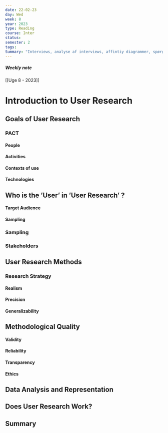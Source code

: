 ```yaml
---
date: 22-02-23
day: Wed
week: 8
year: 2023
type: Reading
course: Inter
status: 
semester: 2
tags:
Summary: "Interviews, analyse af interviews, affintiy diagrammer, spørgeskema"
---
```

##### Weekly note
[[Uge 8 - 2023]]
# Introduction to User Research
## Goals of User Research
### PACT
#### People
#### Activities
#### Contexts of use
#### Technologies
## Who is the ’User’ in ’User Research’ ?
#### Target Audience
#### Sampling
### Sampling
### Stakeholders
## User Research Methods
### Research Strategy
#### Realism
#### Precision
#### Generalizability
## Methodological Quality
#### Validity
#### Reliability
#### Transparency
#### Ethics
## Data Analysis and Representation
## Does User Research Work?
## Summary